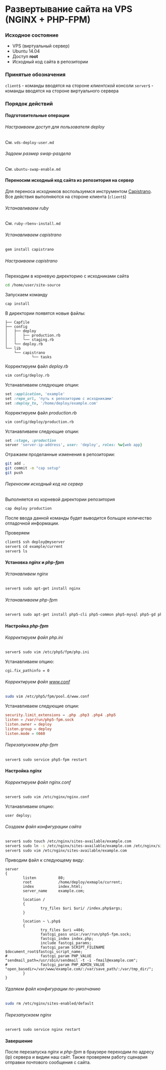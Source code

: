 
# Развертывание сайта на VPS (NGINX + PHP-FPM)

### Исходное состояние
* VPS (виртуальный сервер)
* Ubuntu 14.04
* Доступ **root**
* Исходный код сайта в репозитории

### Принятые обозначения
`client$` - команды вводятся на стороне *клиентской* консоли
`server$` - команды вводятся на стороне виртуального сервера

### Порядок действий

#### Подготовительные операции

###### Настраиваем доступ для пользователя *deploy*

См. `vds-deploy-user.md`

###### Задаем размер *swap*-раздела

См. `ubuntu-swap-enable.md`

#### Переносим исходный код сайта из репозитория на сервер

Для переноса исходников воспользуемся инструментом [Capistrano](http://capistranorb.com/). Все действия выполняются на стороне клиента (`client$`)

###### Устанавливаем *ruby*

См. `ruby-rbenv-install.md`

###### Устанавливаем *capistrano*

```bash
gem install capistrano
```

###### Настраиваем *capistrano*

Переходим в корневую директорию с исходниками сайта

```bash
cd /home/user/site-source
```

Запускаем команду

```bash
cap install
```

В директории появятся новые файлы:

```
├── Capfile
├── config
│   ├── deploy
│   │   ├── production.rb
│   │   └── staging.rb
│   └── deploy.rb
└── lib
    └── capistrano
            └── tasks
```

Корректируем файл *deploy.rb*

```bash
vim config/deploy.rb
```

Устанавливаем следующие опции:

```ruby
set :application, 'example'
set :repo_url, 'путь к репозиторию с исходниками'
set :deploy_to, '/home/deploy/example.com'
```

Корректируем файл *production.rb*

```bash
vim config/deploy/production.rb
```

Устанавливаем следующие опции:

```ruby
set :stage, :production
server 'server-ip-address', user: 'deploy', roles: %w{web app}
```

Отражаем проделанные изменения в репозитории:

```bash
git add .
git commit -m "cap setup"
git push
```

###### Переносим исходный код на сервер

Выполняется из корневой директории репозитория

```bash
cap deploy production
```
После ввода данной команды будет выводится больщое количество отладочной информации.

Проверяем

```bash
client$ ssh deploy@myserver
server$ cd example/current
server$ ls
```


#### Установка *nginx* и *php-fpm*

###### Устанавливем *nginx*

```bash
server$ sudo apt-get install nginx
```

###### Устанавливаем *php-fpm*

```bash
server$ sudo apt-get install php5-cli php5-common php5-mysql php5-gd php5-fpm php5-cgi php5-fpm php-pear php5-mcrypt
```

#### Настройка *php-fpm*

###### Корректируем файл *php.ini*
```bash
server$ sudo vim /etc/php5/fpm/php.ini
```
Устанавливаем опцию:
```
cgi.fix_pathinfo = 0
```

###### Корректируем файл *www.conf*
```bash
sudo vim /etc/php5/fpm/pool.d/www.conf
```
Устанавливаем следующие опции:
```conf
security.limit_extensions = .php .php3 .php4 .php5
listen = /var/run/php5-fpm.sock
listen.owner = deploy
listen.group = deploy
listen.mode = 0660
```

###### Перезапускаем *php-fpm*
```bash
server$ sudo service php5-fpm restart
```

#### Настройка *nginx*

###### Корректируем файл *nginx.conf*

```bash
server$ sudo vim /etc/nginx/nginx.conf
```
Устанавливаем опцию:
```
user deploy;
```

###### Создаем файл конфигурации сайта

```bash
server$ sudo touch /etc/nginx/sites-available/example.com
server$ sudo ln -s /etc/nginx/sites-available/example.com /etc/nginx/sites-enabled/
server$ sudo vim /etc/nginx/sites-available/example.com
```

Приводим файл к следующему виду:

```nginx
server
{
        listen          80;
        root            /home/deploy/exmaple/current;
        index           index.html;
        server_name     example.com;

        location /
        {
                try_files $uri $uri/ /index.php$args;
        }

        location ~ \.php$
        {
                try_files $uri =404;
                fastcgi_pass unix:/var/run/php5-fpm.sock;
                fastcgi_index index.php;
                include fastcgi_params;
                fastcgi_param SCRIPT_FILENAME  $document_root$fastcgi_script_name;
#               fastcgi_param PHP_VALUE "sendmail_path=/usr/sbin/sendmail -t -i -fmail@example.com";
#               fastcgi_param PHP_ADMIN_VALUE "open_basedir=/var/www/example.com/:/var/save_path/:/var/tmp_dir/";
        }
}

```

###### Удаляем файл конфигурации по-умолчанию

```bash
sudo rm /etc/nginx/sites-enabled/default
```

###### Перезапускаем *nginx*

```bash
server$ sudo service nginx restart
```

#### Завершение

После перезапуска *nginx* и *php-fpm* в браузере переходим по адресу (ip) сервера и видим наш сайт. Также проверяем работу сценария отправки почтового сообщения с сайта.




